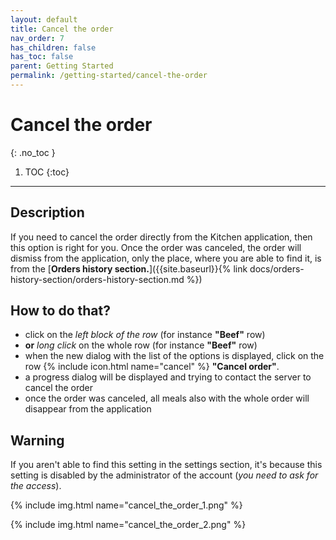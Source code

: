 ```yaml
---
layout: default
title: Cancel the order
nav_order: 7
has_children: false
has_toc: false
parent: Getting Started
permalink: /getting-started/cancel-the-order
---
```


# Cancel the order
{: .no_toc }

1. TOC
{:toc}

---

## Description
If you need to cancel the order directly from the Kitchen application, then this option is right for you. Once the order was canceled, the order will dismiss from the application, only the place, where you are able to find it, is from the [**Orders history section.**]({{site.baseurl}}{% link docs/orders-history-section/orders-history-section.md %})

## How to do that?
- click on the _left block of the row_ (for instance **"Beef"** row)
- **or** _long click_ on the whole row (for instance **"Beef"** row)
- when the new dialog with the list of the options is displayed, click on the row {% include icon.html name="cancel" %} **"Cancel order"**.
- a progress dialog will be displayed and trying to contact the server to cancel the order
- once the order was canceled, all meals also with the whole order will disappear from the application

## Warning
If you aren't able to find this setting in the settings section, it's because this setting is disabled by the administrator of the account (_you need to ask for the access_).

{% include img.html name="cancel_the_order_1.png" %}

{% include img.html name="cancel_the_order_2.png" %}